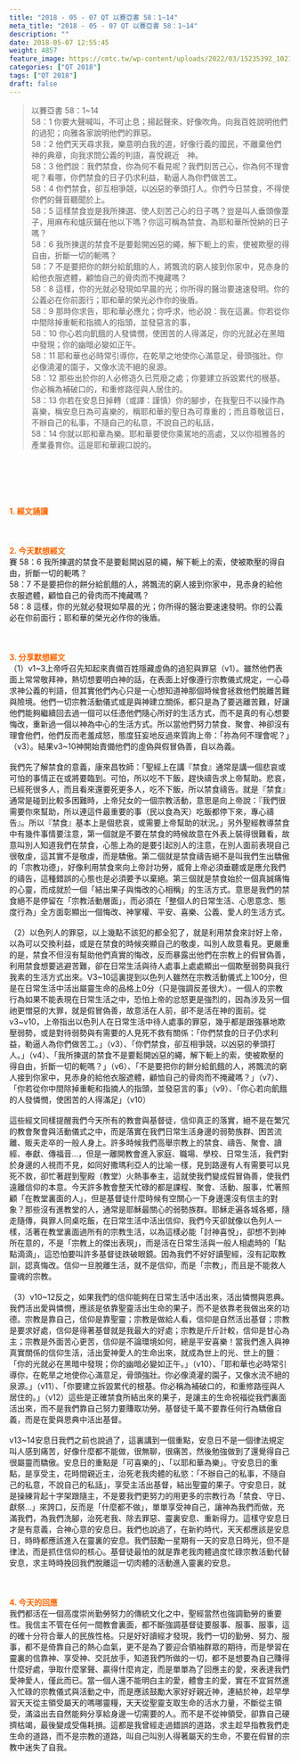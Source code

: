 ```yaml
---
title: "2018 - 05 - 07 QT 以賽亞書 58：1~14"
meta_title: "2018 - 05 - 07 QT 以賽亞書 58：1~14"
description: ""
date: 2018-05-07 12:55:45
weight: 4857
feature_image: https://cmtc.tw/wp-content/uploads/2022/03/15235392_10211799862337740_180693556567566654_o-1.webp
categories: ["QT 2018"]
tags: ["QT 2018"]
draft: false
---
```


<blockquote>以賽亞書 58：1~14<br />
58：1 你要大聲喊叫，不可止息；揚起聲來，好像吹角。向我百姓說明他們的過犯；向雅各家說明他們的罪惡。<br />
58：2 他們天天尋求我，樂意明白我的道，好像行義的國民，不離棄他們　神的典章，向我求問公義的判語，喜悅親近　神。<br />
58：3 他們說：我們禁食，你為何不看見呢？我們刻苦己心，你為何不理會呢？看哪，你們禁食的日子仍求利益，勒逼人為你們做苦工。<br />
58：4 你們禁食，卻互相爭競，以凶惡的拳頭打人。你們今日禁食，不得使你們的聲音聽聞於上。<br />
58：5 這樣禁食豈是我所揀選、使人刻苦己心的日子嗎？豈是叫人垂頭像葦子，用麻布和爐灰鋪在他以下嗎？你這可稱為禁食、為耶和華所悅納的日子嗎？<br />
58：6 我所揀選的禁食不是要鬆開凶惡的繩，解下軛上的索，使被欺壓的得自由，折斷一切的軛嗎？<br />
58：7 不是要把你的餅分給飢餓的人，將飄流的窮人接到你家中，見赤身的給他衣服遮體，顧恤自己的骨肉而不掩藏嗎？<br />
58：8 這樣，你的光就必發現如早晨的光；你所得的醫治要速速發明。你的公義必在你前面行；耶和華的榮光必作你的後盾。<br />
58：9 那時你求告，耶和華必應允；你呼求，他必說：我在這裏。你若從你中間除掉重軛和指摘人的指頭，並發惡言的事，<br />
58：10 你心若向飢餓的人發憐憫，使困苦的人得滿足，你的光就必在黑暗中發現；你的幽暗必變如正午。<br />
58：11 耶和華也必時常引導你，在乾旱之地使你心滿意足，骨頭強壯。你必像澆灌的園子，又像水流不絕的泉源。<br />
58：12 那些出於你的人必修造久已荒廢之處；你要建立拆毀累代的根基。你必稱為補破口的，和重修路徑與人居住的。<br />
58：13 你若在安息日掉轉（或譯：謹慎）你的腳步，在我聖日不以操作為喜樂，稱安息日為可喜樂的，稱耶和華的聖日為可尊重的；而且尊敬這日，不辦自己的私事，不隨自己的私意，不說自己的私話，<br />
58：14 你就以耶和華為樂。耶和華要使你乘駕地的高處，又以你祖雅各的產業養育你。這是耶和華親口說的。</blockquote><br />
&nbsp;<br />
<br />
&nbsp;<br />
<br />
<span style="color: #ff6600;"><strong>1. </strong><strong>經文誦讀</strong></span><br />
<br />
<span style="color: #ff6600;"><strong> </strong></span><br />
<br />
<span style="color: #ff6600;"><strong>2. 今天默想</strong><strong>經文<br />
</strong></span>賽 58：6 我所揀選的禁食不是要鬆開凶惡的繩，解下軛上的索，使被欺壓的得自由，折斷一切的軛嗎？<br />
58：7 不是要把你的餅分給飢餓的人，將飄流的窮人接到你家中，見赤身的給他衣服遮體，顧恤自己的骨肉而不掩藏嗎？<br />
58：8 這樣，你的光就必發現如早晨的光；你所得的醫治要速速發明。你的公義必在你前面行；耶和華的榮光必作你的後盾。<br />
<br />
&nbsp;<br />
<br />
<span style="color: #ff6600;"><strong>3. 分享默想經文<br />
</strong></span>（1）v1~3上帝呼召先知起來責備百姓隱藏虛偽的過犯與罪惡（v1）。雖然他們表面上常常敬拜神，熱切想要明白神的話，在表面上好像遵行宗教儀式規定，一心尋求神公義的判語，但其實他們內心只是一心想知道神那個時候會拯救他們脫離苦難與險境。他們一切宗教活動儀式或是與神建立關係，都只是為了要逃離苦難，好讓他們能夠繼續回去過一個可以任憑他們隨心所好的生活方式，而不是真的有心想要悔改，重新過一個以神為中心的生活方式。所以當他們努力禁食、聚會、神卻沒有理會他們，他們反而老羞成怒，態度狂妄地反過來質詢上帝：「祢為何不理會呢？」（v3）。結果v3~10神開始責備他們的虛偽與假冒偽善，自以為義。<br />
<br />
我們先了解禁食的意義，康來昌牧師：「聖經上在講『禁食』通常是講一個悲哀或可怕的事情正在或將要臨到。可怕，所以吃不下飯，趕快禱告求上帝幫助。悲哀，已經死很多人，而且看來還要死更多人，吃不下飯，所以禁食禱告。就是『禁食』通常是碰到比較多困難時，上帝兒女的一個宗教活動，意思是向上帝說：『我們很需要你來幫助，所以連這件最重要的事（民以食為天）吃飯都停下來，專心禱告』。所以『禁食』基本上是個悲哀，或需要上帝幫助的狀況。」另外聖經教導禁食中有幾件事情要注意，第一個就是不要在禁食的時候故意在外表上裝得很難看，故意叫別人知道我們在禁食，心態上為的是要引起別人的注意，在別人面前表現自己很敬虔，這其實不是敬虔，而是驕傲。第二個就是禁食禱告絕不是叫我們生出驕傲的「宗教功德」，好像利用禁食來向上帝討功勞，威脅上帝必須垂聽或是應允我們的禱告，這種錯誤的心態也是必須要予以棄絕。第三個就是禁食始於一個真誠痛悔的心靈，而成就於一個「結出果子與悔改的心相稱」的生活方式。意思是我們的禁食絕不是停留在「宗教活動層面」，而必須在「整個人的日常生活、心思意念、態度行為」全方面彰顯出一個悔改、神掌權、平安、喜樂、公義、愛人的生活方式。<br />
<br />
（2）以色列人的罪惡，以上幾點不該犯的都全犯了，就是利用禁食來討好上帝，以為可以交換利益，或是在禁食的時候突顯自己的敬虔，叫別人故意看見。更嚴重的是，禁食不但沒有幫助他們真實的悔改，反而暴露出他們在宗教上的假冒偽善，利用禁食想要逃避苦難，卻在日常生活與待人處事上處處顯出一個欺壓弱勢與我行我素的生活方式出來。V3~10這裏提到以色列人雖然在宗教活動儀式上100分，但是在日常生活中活出屬靈生命的品格上0分（只是強調反差很大）。一個人的宗教行為如果不能表現在日常生活之中，恐怕上帝的忿怒更是強烈的，因為涉及另一個祂更憎惡的大罪，就是假冒偽善，故意活在人前，卻不是活在神的面前。從v3~v10，上帝指出以色列人在日常生活中待人處事的罪惡，幾乎都是跟強暴地欺壓弱勢，或是對待弱勢與有需要的人見死不救有關係：「你們禁食的日子仍求利益，勒逼人為你們做苦工。」（v3）、「你們禁食，卻互相爭競，以凶惡的拳頭打人。」（v4）、「我所揀選的禁食不是要鬆開凶惡的繩，解下軛上的索，使被欺壓的得自由，折斷一切的軛嗎？」（v6）、「不是要把你的餅分給飢餓的人，將飄流的窮人接到你家中，見赤身的給他衣服遮體，顧恤自己的骨肉而不掩藏嗎？」（v7）、「你若從你中間除掉重軛和指摘人的指頭，並發惡言的事」（v9）、「你心若向飢餓的人發憐憫，使困苦的人得滿足」（v10）<br />
<br />
這些經文同樣提醒我們今天所有的教會與基督徒，信仰真正的落實，絕不是在繁冗的教會聚會與活動儀式之中，而是落實在我們日常生活身邊的弱勢族群、困苦流離、販夫走卒的一般人身上。許多時候我們高舉宗教上的禁食、禱告、聚會、讀經、奉獻、傳福音…，但是一離開教會進入家庭、職場、學校、日常生活，我們對於身邊的人視而不見，如同好撒瑪利亞人的比喻一樣，見到路邊有人有需要可以見死不救，卻忙著趕到聖殿（教堂）火熱事奉主，這就使我們變成假冒偽善，使我們遠離信仰的本意。今天許多教會整天忙碌的都是課程、聚會、活動、服事，忙著照顧「在教堂裏面的人」，但是基督徒什麼時候有空關心一下身邊還沒有信主的對象？那些沒有進教堂的人，通常是耶穌最關心的弱勢族群。耶穌走遍各城各鄉，隨走隨傳，與罪人同桌吃飯，在日常生活中活出信仰，我們今天卻就像以色列人一樣，活著在教堂裏面過所有的宗教生活，以為這樣必能「討神喜悅」，卻想不到神所在意的，不是「宗教上的傑出表現」，而是活在日常生活與一般人相處時的「點點滴滴」，這恐怕要叫許多基督徒跌破眼鏡。因為我們不好好讀聖經，沒有記取教訓，認真悔改。信仰一旦脫離生活，就不是信仰，而是「宗教」，而且是不能救人靈魂的宗教。<br />
<br />
（3）v10~12反之，如果我們的信仰能夠在日常生活中活出來，活出憐憫與恩典。我們活出愛與憐憫，應該是依靠聖靈活出生命的果子，而不是依靠老我做出來的功德。宗教是靠自己，信仰是靠聖靈；宗教是做給人看，信仰是自然活出基督；宗教是要求好處，信仰是得著基督就是我最大的好處；宗教是斤斤計較，信仰是甘心為主；宗教是外面苦心更苦，信仰是不論環境如何，總是平安喜樂！當我們進入與神真實關係的信仰生活，活出愛神愛人的生命出來，就成為世上的光、世上的鹽：「你的光就必在黑暗中發現；你的幽暗必變如正午。」（v10）、「耶和華也必時常引導你，在乾旱之地使你心滿意足，骨頭強壯。你必像澆灌的園子，又像水流不絕的泉源。」（v11）、「你要建立拆毀累代的根基。你必稱為補破口的，和重修路徑與人居住的。」（v12）這些是正確禁食所結出來的果子，是讓主的生命祝福從我們裏面活出來，而不是我們靠自己努力要賺取功勞。基督徒千萬不要靠任何行為驕傲自義，而是在愛與恩典中活出基督。<br />
<br />
v13~14安息日我們之前也說過了，這裏講到一個重點，安息日不是一個律法規定叫人感到痛苦，好像什麼都不能做，很無聊，很痛苦，然後勉強做到了還覺得自己很屬靈而驕傲。安息日的重點是「可喜樂的」、「以耶和華為樂」。守安息日的重點，是享受主，花時間親近主，治死老我肉體的私慾：「不辦自己的私事，不隨自己的私意，不說自己的私話」，享受主活出基督，結出聖靈的果子。守安息日，就是操練背起十字架跟隨主，不是要我們更努力的用更多的宗教行為「禁食、守日、獻祭…」來誇口，反而是「什麼都不做」，單單享受神自己，讓神為我們而做，充滿我們，為我們洗腳，治死老我、除去罪惡、靈裏安息、重新得力。這樣守安息日才是有意義，合神心意的安息日。我們也說過了，在新約時代，天天都應該是安息日，時時都應該進入在靈裏的安息。我們鼓勵一星期有一天的安息日時光，但不是律法，而是抓住信仰的核心。基督徒最怕的就是靠老我肉體過度忙碌宗教活動代替安息，求主時時挽回我們脫離這一切肉體的活動進入靈裏的安息。<br />
<br />
&nbsp;<br />
<br />
<span style="color: #ff6600;"><strong>4. 今天的回應<br />
</strong></span>我們都活在一個高度崇尚勤勞努力的傳統文化之中，聖經當然也強調勤勞的重要性。我信主不管在任何一間教會裏面，都不斷強調基督徒要服事、服事、服事，這的確十分符合華人的民族性格。只是好好讀經才發現，我們一切的勤勞、努力、服事，都不是倚靠自己的熱心血氣，更不是為了要迎合領袖群眾的期待，而是學習在靈裏的信靠神、享受神、交託放手，知道我們所做的一切，都不是想要為自己賺得什麼好處，爭取什麼掌聲、贏得什麼肯定，而是單單為了回應主的愛，來表達我們愛神愛人，僅此而已。當一個人還不能明白主的愛，體會主的愛，實在不宜貿然進入忙碌的宗教儀式與活動之中，而是應該鼓勵大家好好親近神，連結於神，趁早學習天天從主領受屬天的嗎哪靈糧，天天從聖靈支取生命的活水力量，不斷從主領受，滿溢出去自然能夠分享給身邊一切需要的人。而不是不從神領受，卻靠自己硬擠枯竭，最後變成受傷耗損。這都是我曾經走過錯誤的道路，求主趁早指教我們走生命的道路，而不是宗教的道路，叫自己叫別人得著屬天的生命，不要在假冒的宗教中迷失了自我。<br />
<br />
&nbsp;
        